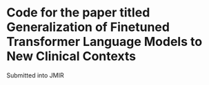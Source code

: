 # Code for the paper titled Generalization of Finetuned Transformer Language Models to New Clinical Contexts
Submitted into JMIR
